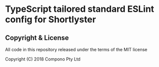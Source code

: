 # TypeScript tailored standard ESLint config for Shortlyster

## Copyright & License

All code in this repository released under the terms of the MIT license

Copyright (C) 2018 Compono Pty Ltd
